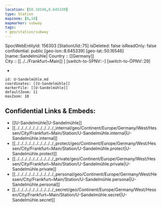 ```yaml
---
location: [50.16546,8.645339] 
type: Station 
mapzoom: [8,18] 
mapmarker: subway 
tags:
- geo/station/subway
---
```

SpocWebEntityId: 156303
[StationUId::75] 
isDeleted: false
isReadOnly: false
confidential: public
[geo-lon::8.645339] 
[geo-lat::50.16546] 
[name::Sandelmühle] 
Country :: [[Germany]]  
City :: [[../../Frankfurt~Main]] ] 
[switch-to-SPNV::-] 
[switch-to-ÖPNV::29] 

-

```leaflet
id: U-Sandelmühle.md
coordinates: [[U-Sandelmühle]] 
markerFile: [[U-Sandelmühle]] 
defaultZoom: 11 
maxZoom: 18
```


## Confidential Links & Embeds: 
- [[U-Sandelmühle|U-Sandelmühle]] 
- [[../../../../../../../../../../_internal/geo/Continent/Europe/Germany/West/Hessen/City/Frankfurt~Main/Station/U-Sandelmühle.internal|U-Sandelmühle.internal]] 
- [[../../../../../../../../../../_protect/geo/Continent/Europe/Germany/West/Hessen/City/Frankfurt~Main/Station/U-Sandelmühle.protect|U-Sandelmühle.protect]] 
- [[../../../../../../../../../../_private/geo/Continent/Europe/Germany/West/Hessen/City/Frankfurt~Main/Station/U-Sandelmühle.private|U-Sandelmühle.private]] 
- [[../../../../../../../../../../_personal/geo/Continent/Europe/Germany/West/Hessen/City/Frankfurt~Main/Station/U-Sandelmühle.personal|U-Sandelmühle.personal]] 
- [[../../../../../../../../../../_secret/geo/Continent/Europe/Germany/West/Hessen/City/Frankfurt~Main/Station/U-Sandelmühle.secret|U-Sandelmühle.secret]] 
